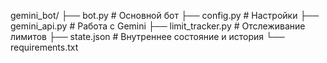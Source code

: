 gemini_bot/
├── bot.py              # Основной бот
├── config.py           # Настройки
├── gemini_api.py       # Работа с Gemini
├── limit_tracker.py    # Отслеживание лимитов
├── state.json          # Внутреннее состояние и история
└── requirements.txt